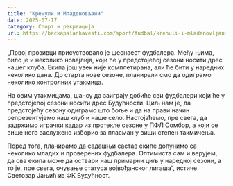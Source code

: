```yaml
---
title: "Кренули и Младеновљани"
date: 2025-07-17
category: Спорт и рекреација
url: https://backapalankavesti.com/sport/fudbal/krenuli-i-mladenovljani/
---
```


„Првој прозивци присуствовало је шеснаест фудбалера. Међу њима, било је и неколико новајлија, који ће у предстојећој сезони носити дрес нашег клуба. Екипа још увек није комплетирана, али ће бити у наредних неколико дана. До старта нове сезоне, планирали смо да одиграмо неколико контролних утакмица.

На овим утакмицама, шансу да заиграју добиће сви фудбалери који ће у предстојећој сезони носити дрес Будућности. Циљ нам је, да предстојећу сезону одиграмо што боље и да на прави начин репрезентујемо наш клуб и наше село. Настојаћемо, пре свега, да задржимо играчки кадар из протекле сезоне у ПФЛ Сомбор, а који се више него заслужено изборио за пласман у виши степен такмичења.

Поред тога, планирамо да садашњи састав екипе допунимо са неколико младих и проверених фудбалера. Оптимиста сам и верујем, да ова екипа може да оствари наш примарни циљ у наредној сезони, а то је, пре свега, очување статуса војвођанског лигаша“, истиче Светозар Јањић из ФК Будућност.
